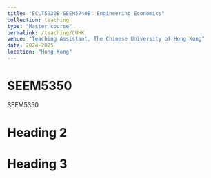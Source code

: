 ```yaml
---
title: "ECLT5930B-SEEM5740B: Engineering Economics"
collection: teaching
type: "Master course"
permalink: /teaching/CUHK
venue: "Teaching Assistant, The Chinese University of Hong Kong"
date: 2024-2025
location: "Hong Kong"
---
```



SEEM5350
======
SEEM5350

Heading 2
======

Heading 3
======
